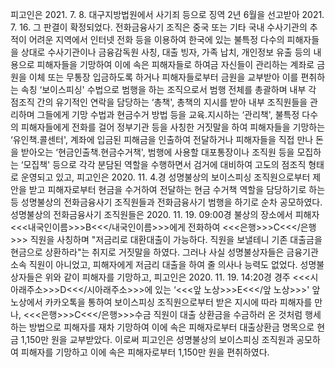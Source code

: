 피고인은 2021. 7. 8. 대구지방법원에서 사기죄 등으로 징역 2년 6월을 선고받아 2021. 7. 16. 그 판결이 확정되었다.
전화금융사기 조직은 중국 또는 기타 국내 수사기관의 추적이 어려운 지역에서 인터넷 전화 등을 이용하여 한국에 있는 불특정 다수의 피해자들을 상대로 수사기관이나 금융감독원 사칭, 대출 빙자, 가족 납치, 개인정보 유출 등의 내용으로 피해자들을 기망하여 이에 속은 피해자들로 하여금 자신들이 관리하는 계좌로 금원을 이체 또는 무통장 입금하도록 하거나 피해자들로부터 금원을 교부받아 이를 편취하는 속칭 ‘보이스피싱' 수법으로 범행을 하는 조직으로서 범행 전체를 총괄하며 내부 각 점조직 간의 유기적인 연락을 담당하는 ‘총책', 총책의 지시를 받아 내부 조직원들을 관리하며 그들에게 기망 수법과 현금수거 방법 등을 교육․지시하는 ‘관리책', 불특정 다수의 피해자들에게 전화를 걸어 정부기관 등을 사칭한 거짓말을 하여 피해자들을 기망하는 ‘유인책․콜센터', 계좌에 입금된 피해금을 인출하여 전달하거나 피해자들을 직접 만나 돈을 받아오는 ‘현금인출책․현금수거책', 범행에 사용할 대포통장이나 조직원 등을 모집하는 ‘모집책' 등으로 각각 분담된 역할을 수행하면서 검거에 대비하여 고도의 점조직 형태로 운영되고 있고, 피고인은 2020. 11. 4.경 성명불상의 보이스피싱 조직원으로부터 제안을 받고 피해자로부터 현금을 수거하여 전달하는 현금 수거책 역할을 담당하기로 하는 등 성명불상의 전화금융사기 조직원들과 전화금융사기 범행을 하기로 순차 공모하였다.
성명불상의 전화금융사기 조직원들은 2020. 11. 19. 09:00경 불상의 장소에서 피해자 <<<내국인이름>>>B<<</내국인이름>>>에게 전화하여 <<<은행>>>C<<</은행>>> 직원을 사칭하며 "저금리로 대환대출이 가능하다. 직원을 보낼테니 기존 대출금을 현금으로 상환하라"는 취지로 거짓말을 하였다.
그러나 사실 성명불상자들은 금융기관 소속 직원이 아니었고, 피해자에게 저금리 대출을 하여 줄 의사나 능력도 없었다.
성명불상자들은 위와 같이 피해자를 기망하고, 피고인은 2020. 11. 19. 14:20경 경주 <<<시아래주소>>>D<<</시아래주소>>>에 있는 ‘<<<앞 노상>>>E<<</앞 노상>>>' 앞 노상에서 카카오톡을 통하여 보이스피싱 조직원으로부터 받은 지시에 따라 피해자를 만나, <<<은행>>>C<<</은행>>>수금 직원이 대출 상환금을 수금하러 온 것처럼 행세하는 방법으로 피해자를 재차 기망하여 이에 속은 피해자로부터 대출상환금 명목으로 현금 1,150만 원을 교부받았다.
이로써 피고인은 성명불상의 보이스피싱 조직원과 공모하여 피해자를 기망하고 이에 속은 피해자로부터 1,150만 원을 편취하였다.